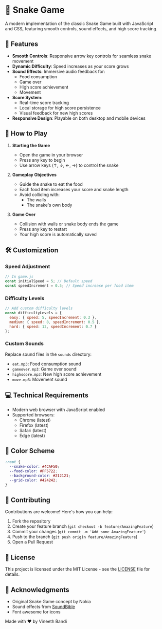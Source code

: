 # 🐍 Snake Game

A modern implementation of the classic Snake Game built with JavaScript and CSS, featuring smooth controls, sound effects, and high score tracking.

## 🌟 Features

- **Smooth Controls**: Responsive arrow key controls for seamless snake movement
- **Dynamic Difficulty**: Speed increases as your score grows
- **Sound Effects**: Immersive audio feedback for:
  - Food consumption
  - Game over
  - High score achievement
  - Movement
- **Score System**: 
  - Real-time score tracking
  - Local storage for high score persistence
  - Visual feedback for new high scores
- **Responsive Design**: Playable on both desktop and mobile devices

## 🎯 How to Play

1. **Starting the Game**
   - Open the game in your browser
   - Press any key to begin
   - Use arrow keys (↑, ↓, ←, →) to control the snake

2. **Gameplay Objectives**
   - Guide the snake to eat the food
   - Each food item increases your score and snake length
   - Avoid colliding with:
     - The walls
     - The snake's own body

3. **Game Over**
   - Collision with walls or snake body ends the game
   - Press any key to restart
   - Your high score is automatically saved

## 🛠️ Customization

### Speed Adjustment
```javascript
// In game.js
const initialSpeed = 5; // Default speed
const speedIncrement = 0.5; // Speed increase per food item
```

### Difficulty Levels
```javascript
// Add custom difficulty levels
const difficultyLevels = {
  easy: { speed: 5, speedIncrement: 0.3 },
  medium: { speed: 8, speedIncrement: 0.5 },
  hard: { speed: 12, speedIncrement: 0.7 }
};
```

### Custom Sounds
Replace sound files in the `sounds` directory:
- `eat.mp3`: Food consumption sound
- `gameover.mp3`: Game over sound
- `highscore.mp3`: New high score achievement
- `move.mp3`: Movement sound

## 💻 Technical Requirements

- Modern web browser with JavaScript enabled
- Supported browsers:
  - Chrome (latest)
  - Firefox (latest)
  - Safari (latest)
  - Edge (latest)

## 🎨 Color Scheme

```css
:root {
  --snake-color: #4CAF50;
  --food-color: #FF5722;
  --background-color: #212121;
  --grid-color: #424242;
}
```

## 🤝 Contributing

Contributions are welcome! Here's how you can help:

1. Fork the repository
2. Create your feature branch (`git checkout -b feature/AmazingFeature`)
3. Commit your changes (`git commit -m 'Add some AmazingFeature'`)
4. Push to the branch (`git push origin feature/AmazingFeature`)
5. Open a Pull Request

## 📝 License

This project is licensed under the MIT License - see the [LICENSE](LICENSE) file for details.

## 🙏 Acknowledgments

- Original Snake Game concept by Nokia
- Sound effects from [SoundBible](https://soundbible.com)
- Font awesome for icons

Made with ❤️ by Vineeth Bandi
